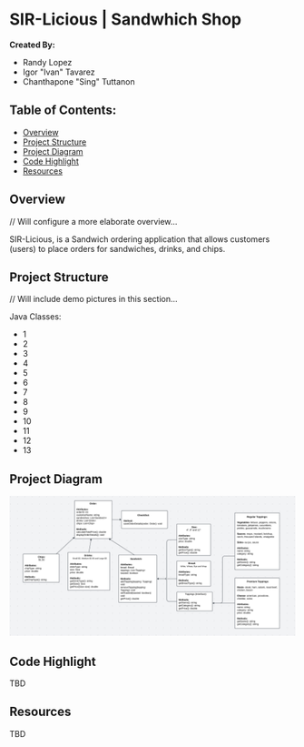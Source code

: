 # SIR-Licious | Sandwhich Shop
**Created By:**
- Randy Lopez
- Igor "Ivan" Tavarez
- Chanthapone "Sing" Tuttanon

## Table of Contents:
- [Overview](#overview)
- [Project Structure](#project-structure)
- [Project Diagram](#project-diagram)
- [Code Highlight](@code-highlight)
- [Resources](#resources)

## Overview
// Will configure a more elaborate overview...

SIR-Licious, is a Sandwich ordering application that allows customers (users) to place orders for sandwiches, drinks, and chips. 


## Project Structure
// Will include demo pictures in this section...

Java Classes:
- 1
- 2
- 3
- 4
- 5
- 6
- 7
- 8
- 9
- 10
- 11
- 12
- 13

## Project Diagram
![Diagram](src/main/resources/Capstone-2-Diagram.png)

## Code Highlight
TBD

## Resources
TBD